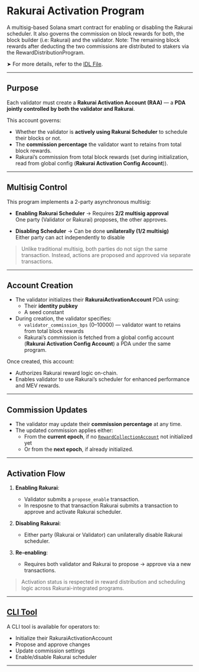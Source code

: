 # Rakurai Activation Program

A multisig-based Solana smart contract for enabling or disabling the Rakurai scheduler. It also governs the commission on block rewards for both, the block builder (i.e: Rakurai) and the validator. Note: The remaining block rewards after deducting the two commissions are distributed to stakers via the RewardDistributionProgram.

➤ For more details, refer to the [IDL File](./idl/rakurai_activation.json).

---

## Purpose

Each validator must create a **Rakurai Activation Account (RAA)** — a **PDA jointly controlled by both the validator and Rakurai**.

This account governs:
- Whether the validator is **actively using Rakurai Scheduler** to schedule their blocks or not.
- The **commission percentage** the validator want to retains from total block rewards.
- Rakurai’s commission from total block rewards (set during initialization, read from global config (**Rakurai Activation Config Account**)).

---

## Multisig Control

This program implements a 2-party asynchronous multisig:

- **Enabling Rakurai Scheduler** → Requires **2/2 multisig approval**  
  One party (Validator or Rakurai) proposes, the other approves.
  
- **Disabling Scheduler** → Can be done **unilaterally (1/2 multisig)**  
  Either party can act independently to disable

> Unlike traditional multisig, both parties do not sign the same transaction. Instead, actions are proposed and approved via separate transactions.
---

## Account Creation

- The validator initializes their **RakuraiActivationAccount** PDA using:
  - Their **identity pubkey**
  - A seed constant
- During creation, the validator specifies:
  - `validator_commission_bps` (0–10000) — validator want to retains from total block rewards
  - Rakurai’s commission is fetched from a global config account (**Rakurai Activation Config Account**) a PDA under the same program.

Once created, this account:
- Authorizes Rakurai reward logic on-chain.
- Enables validator to use Rakurai’s scheduler for enhanced performance and MEV rewards.

---

## Commission Updates

- The validator may update their **commission percentage** at any time.
- The updated commission applies either:
  - From the **current epoch**, if no [`RewardCollectionAccount`](../reward_distribution/README.md) not initialized yet
  - Or from the **next epoch**, if already initialized.

---

## Activation Flow

1. **Enabling Rakurai**:
   - Validator submits a `propose_enable` transaction.
   - In resposne to that transaction Rakurai submits a transaction to approve and activate Rakurai scheduler.

2. **Disabling Rakurai**:
   - Either party (Rakurai or Validator) can unilaterally disable Rakurai scheduler.

3. **Re-enabling**:
   - Requires both validator and Rakurai to propose -> approve via a new transactions.

> Activation status is respected in reward distribution and scheduling logic across Rakurai-integrated programs.

---

## [CLI Tool](../../cli/README.md)

A CLI tool is available for operators to:
- Initialize their RakuraiActivationAccount
- Propose and approve changes
- Update commission settings
- Enable/disable Rakurai scheduler

---
